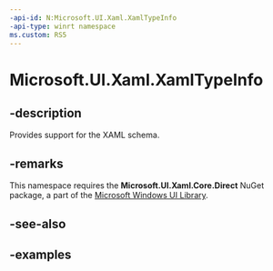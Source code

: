 ```yaml
---
-api-id: N:Microsoft.UI.Xaml.XamlTypeInfo
-api-type: winrt namespace
ms.custom: RS5
---
```


<!-- Namespace syntax.
namespace Microsoft.UI.Xaml.XamlTypeInfo 
-->

# Microsoft.UI.Xaml.XamlTypeInfo

## -description
Provides support for the XAML schema.

## -remarks
This namespace requires the **Microsoft.UI.Xaml.Core.Direct** NuGet package, a part of the [Microsoft Windows UI Library](https://aka.ms/winui-docs).


## -see-also

## -examples

